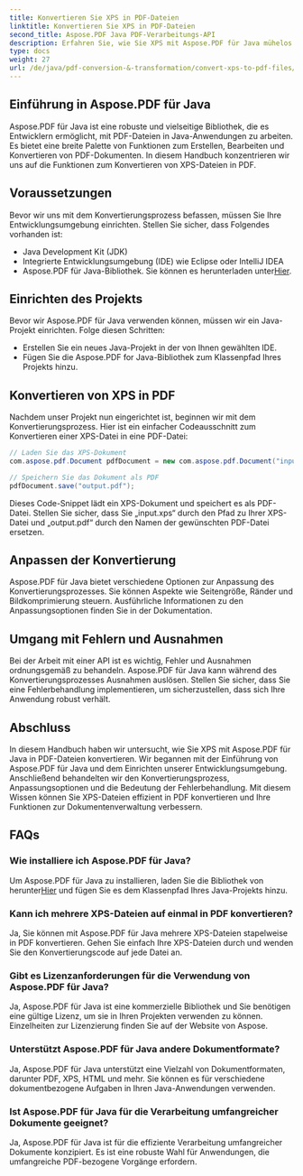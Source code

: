 ```yaml
---
title: Konvertieren Sie XPS in PDF-Dateien
linktitle: Konvertieren Sie XPS in PDF-Dateien
second_title: Aspose.PDF Java PDF-Verarbeitungs-API
description: Erfahren Sie, wie Sie XPS mit Aspose.PDF für Java mühelos in PDF-Dateien konvertieren. Unsere Schritt-für-Schritt-Anleitung vereinfacht den Prozess.
type: docs
weight: 27
url: /de/java/pdf-conversion-&-transformation/convert-xps-to-pdf-files/
---
```


## Einführung in Aspose.PDF für Java

Aspose.PDF für Java ist eine robuste und vielseitige Bibliothek, die es Entwicklern ermöglicht, mit PDF-Dateien in Java-Anwendungen zu arbeiten. Es bietet eine breite Palette von Funktionen zum Erstellen, Bearbeiten und Konvertieren von PDF-Dokumenten. In diesem Handbuch konzentrieren wir uns auf die Funktionen zum Konvertieren von XPS-Dateien in PDF.

## Voraussetzungen

Bevor wir uns mit dem Konvertierungsprozess befassen, müssen Sie Ihre Entwicklungsumgebung einrichten. Stellen Sie sicher, dass Folgendes vorhanden ist:

- Java Development Kit (JDK)
- Integrierte Entwicklungsumgebung (IDE) wie Eclipse oder IntelliJ IDEA
-  Aspose.PDF für Java-Bibliothek. Sie können es herunterladen unter[Hier](https://releases.aspose.com/pdf/java/).

## Einrichten des Projekts

Bevor wir Aspose.PDF für Java verwenden können, müssen wir ein Java-Projekt einrichten. Folge diesen Schritten:

- Erstellen Sie ein neues Java-Projekt in der von Ihnen gewählten IDE.
- Fügen Sie die Aspose.PDF for Java-Bibliothek zum Klassenpfad Ihres Projekts hinzu.

## Konvertieren von XPS in PDF

Nachdem unser Projekt nun eingerichtet ist, beginnen wir mit dem Konvertierungsprozess. Hier ist ein einfacher Codeausschnitt zum Konvertieren einer XPS-Datei in eine PDF-Datei:

```java
// Laden Sie das XPS-Dokument
com.aspose.pdf.Document pdfDocument = new com.aspose.pdf.Document("input.xps");

// Speichern Sie das Dokument als PDF
pdfDocument.save("output.pdf");
```

Dieses Code-Snippet lädt ein XPS-Dokument und speichert es als PDF-Datei. Stellen Sie sicher, dass Sie „input.xps“ durch den Pfad zu Ihrer XPS-Datei und „output.pdf“ durch den Namen der gewünschten PDF-Datei ersetzen.

## Anpassen der Konvertierung

Aspose.PDF für Java bietet verschiedene Optionen zur Anpassung des Konvertierungsprozesses. Sie können Aspekte wie Seitengröße, Ränder und Bildkomprimierung steuern. Ausführliche Informationen zu den Anpassungsoptionen finden Sie in der Dokumentation.

## Umgang mit Fehlern und Ausnahmen

Bei der Arbeit mit einer API ist es wichtig, Fehler und Ausnahmen ordnungsgemäß zu behandeln. Aspose.PDF für Java kann während des Konvertierungsprozesses Ausnahmen auslösen. Stellen Sie sicher, dass Sie eine Fehlerbehandlung implementieren, um sicherzustellen, dass sich Ihre Anwendung robust verhält.

## Abschluss

In diesem Handbuch haben wir untersucht, wie Sie XPS mit Aspose.PDF für Java in PDF-Dateien konvertieren. Wir begannen mit der Einführung von Aspose.PDF für Java und dem Einrichten unserer Entwicklungsumgebung. Anschließend behandelten wir den Konvertierungsprozess, Anpassungsoptionen und die Bedeutung der Fehlerbehandlung. Mit diesem Wissen können Sie XPS-Dateien effizient in PDF konvertieren und Ihre Funktionen zur Dokumentenverwaltung verbessern.

## FAQs

### Wie installiere ich Aspose.PDF für Java?

 Um Aspose.PDF für Java zu installieren, laden Sie die Bibliothek von herunter[Hier](https://releases.aspose.com/pdf/java/) und fügen Sie es dem Klassenpfad Ihres Java-Projekts hinzu.

### Kann ich mehrere XPS-Dateien auf einmal in PDF konvertieren?

Ja, Sie können mit Aspose.PDF für Java mehrere XPS-Dateien stapelweise in PDF konvertieren. Gehen Sie einfach Ihre XPS-Dateien durch und wenden Sie den Konvertierungscode auf jede Datei an.

### Gibt es Lizenzanforderungen für die Verwendung von Aspose.PDF für Java?

Ja, Aspose.PDF für Java ist eine kommerzielle Bibliothek und Sie benötigen eine gültige Lizenz, um sie in Ihren Projekten verwenden zu können. Einzelheiten zur Lizenzierung finden Sie auf der Website von Aspose.

### Unterstützt Aspose.PDF für Java andere Dokumentformate?

Ja, Aspose.PDF für Java unterstützt eine Vielzahl von Dokumentformaten, darunter PDF, XPS, HTML und mehr. Sie können es für verschiedene dokumentbezogene Aufgaben in Ihren Java-Anwendungen verwenden.

### Ist Aspose.PDF für Java für die Verarbeitung umfangreicher Dokumente geeignet?

Ja, Aspose.PDF für Java ist für die effiziente Verarbeitung umfangreicher Dokumente konzipiert. Es ist eine robuste Wahl für Anwendungen, die umfangreiche PDF-bezogene Vorgänge erfordern.